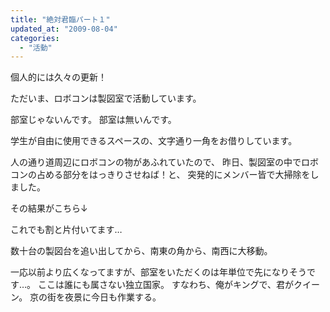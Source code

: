 ```yaml
---
title: "絶対君臨パート１"
updated_at: "2009-08-04"
categories: 
  - "活動"
---
```


個人的には久々の更新！

ただいま、ロボコンは製図室で活動しています。

部室じゃないんです。 部室は無いんです。

学生が自由に使用できるスペースの、文字通り一角をお借りしています。

人の通り道周辺にロボコンの物があふれていたので、 昨日、製図室の中でロボコンの占める部分をはっきりさせねば！と、 突発的にメンバー皆で大掃除をしました。

その結果がこちら↓

[](http://kitrobocon.up.seesaa.net/image/before1.JPG)[](http://kitrobocon.up.seesaa.net/image/before2.JPG)

これでも割と片付いてます…

数十台の製図台を追い出してから、南東の角から、南西に大移動。

一応以前より広くなってますが、部室をいただくのは年単位で先になりそうです…。 ここは誰にも属さない独立国家。 すなわち、俺がキングで、君がクイーン。 京の街を夜景に今日も作業する。
